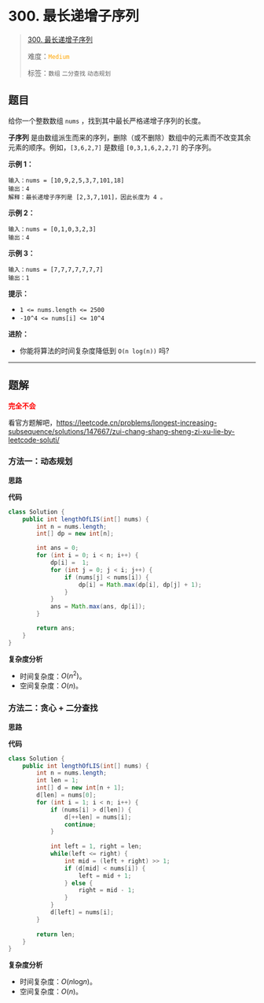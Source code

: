# 300. 最长递增子序列

> [300. 最长递增子序列](https://leetcode.cn/problems/longest-increasing-subsequence/)
>
> 难度：<font color=orange>`Medium`</font>
>
> 标签：`数组` `二分查找` `动态规划`

## 题目

给你一个整数数组 `nums` ，找到其中最长严格递增子序列的长度。

**子序列** 是由数组派生而来的序列，删除（或不删除）数组中的元素而不改变其余元素的顺序。例如，`[3,6,2,7]` 是数组 `[0,3,1,6,2,2,7]` 的子序列。

**示例 1：**

```
输入：nums = [10,9,2,5,3,7,101,18]
输出：4
解释：最长递增子序列是 [2,3,7,101]，因此长度为 4 。
```

**示例 2：**

```
输入：nums = [0,1,0,3,2,3]
输出：4
```

**示例 3：**

```
输入：nums = [7,7,7,7,7,7,7]
输出：1
```

**提示：**

* `1 <= nums.length <= 2500`
* `-10^4 <= nums[i] <= 10^4`

**进阶：**

* 你能将算法的时间复杂度降低到 `O(n log(n))` 吗?

--------------------

## 题解

<font color=red>**完全不会**</font>

看官方题解吧，https://leetcode.cn/problems/longest-increasing-subsequence/solutions/147667/zui-chang-shang-sheng-zi-xu-lie-by-leetcode-soluti/

### 方法一：动态规划

**思路**



**代码**

```java
class Solution {
    public int lengthOfLIS(int[] nums) {
        int n = nums.length;
        int[] dp = new int[n];

        int ans = 0;
        for (int i = 0; i < n; i++) {
            dp[i] =  1;
            for (int j = 0; j < i; j++) {
                if (nums[j] < nums[i]) {
                    dp[i] = Math.max(dp[i], dp[j] + 1);
                }
            }
            ans = Math.max(ans, dp[i]);
        }

        return ans;
    }
}
```

**复杂度分析**

- 时间复杂度：$O(n^2)$。
- 空间复杂度：$O(n)$。

### 方法二：贪心 + 二分查找

**思路**



**代码**

```java
class Solution {
    public int lengthOfLIS(int[] nums) {
        int n = nums.length;
        int len = 1;
        int[] d = new int[n + 1];
        d[len] = nums[0];
        for (int i = 1; i < n; i++) {
            if (nums[i] > d[len]) {
                d[++len] = nums[i];
                continue;
            }
            
            int left = 1, right = len;
            while(left <= right) {
                int mid = (left + right) >> 1;
                if (d[mid] < nums[i]) {
                    left = mid + 1;
                } else {
                    right = mid - 1;
                }
            }
            d[left] = nums[i];
        }
        
        return len;
    }
}
```

**复杂度分析**

- 时间复杂度：$O(n\log_{}{n})$。
- 空间复杂度：$O(n)$。

